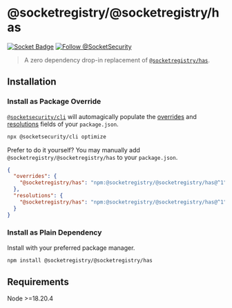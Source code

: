# @socketregistry/@socketregistry/has

[![Socket Badge](https://socket.dev/api/badge/npm/package/@socketregistry/@socketregistry/has)](https://socket.dev/npm/package/@socketregistry/@socketregistry/has)
[![Follow @SocketSecurity](https://img.shields.io/twitter/follow/SocketSecurity?style=social)](https://twitter.com/SocketSecurity)

> A zero dependency drop-in replacement of
> [`@socketregistry/has`](https://www.npmjs.com/package/@socketregistry/has).

## Installation

### Install as Package Override

[`@socketsecurity/cli`](https://www.npmjs.com/package/@socketsecurity/cli) will
automagically populate the
[overrides](https://docs.npmjs.com/cli/v9/configuring-npm/package-json#overrides)
and [resolutions](https://yarnpkg.com/configuration/manifest#resolutions) fields
of your `package.json`.

```sh
npx @socketsecurity/cli optimize
```

Prefer to do it yourself? You may manually add
`@socketregistry/@socketregistry/has` to your `package.json`.

```json
{
  "overrides": {
    "@socketregistry/has": "npm:@socketregistry/@socketregistry/has@^1"
  },
  "resolutions": {
    "@socketregistry/has": "npm:@socketregistry/@socketregistry/has@^1"
  }
}
```

### Install as Plain Dependency

Install with your preferred package manager.

```sh
npm install @socketregistry/@socketregistry/has
```

## Requirements

Node &gt;=18.20.4
